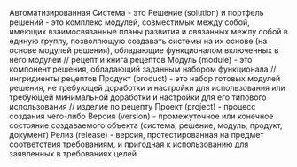 Автоматизированная Система - это
Решение (solution) и портфель решений - это комплекс модулей, совместимых между собой, имеющих взаимосвязанные планы развития и связанных межлу собой в единую группу, позволяющую создавать системы на их основе (на основе модулей решения), обладающие функционалом включенных в него модулей // рецепт и книга рецептов
Модуль (module) - это компонент решения, обладающий заданным набором функционала // ингридиенты рецептов
Продукт (product) - это набор готовых модулей решения, не требующей доработки и настройки для использования или требующей минимальной доработки и настройки для его типового использования // изделие по рецепту
Проект (project) - процесс создания чего-либо
Версия (version) - промежуточное или конечное состояние создаваемого объекта (система, решение, модуль, продукт, документ)
Релиз (release) - версия, протестированная на предмет соответствия требованиям, и пригодная к использованию для заявленных в требованиях целей
